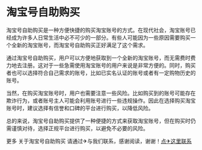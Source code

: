 # 淘宝号自助购买

淘宝号自助购买是一种方便快捷的购买淘宝账号的方式。在现代社会，淘宝账号已经成为许多人日常生活中必不可少的一部分。有些人可能因为一些原因需要购买一个全新的淘宝账号，而淘宝号自助购买正好满足了这个需求。

通过淘宝号自助购买，用户可以方便地获取到一个全新的淘宝账号，而无需费时费力地去注册。这对于一些急需使用淘宝账号的用户来说是非常方便的。同时，购买者也可以选择符合自己需求的账号，比如已实名认证的账号或者有一定购物历史的账号。

当然，在购买淘宝账号时，用户也需要注意一些风险。比如购买到的账号可能存在欺诈行为，或者账号主人可能会利用账号进行一些违规操作。因此在选择购买淘宝账号时，建议选择有信誉和口碑的平台进行购买，以降低风险。

总的来说，淘宝号自助购买提供了一种便捷的方式来获取淘宝账号，但在购买时仍需谨慎对待，选择正规平台进行购买，以避免不必要的风险。

更多 关于淘宝号自助购买 请通过✈与我们联系，感谢阅读，谢谢！[点✈这里联系](https://w.k02.cc)